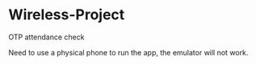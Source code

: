 # Wireless-Project
OTP attendance check

Need to use a physical phone to run the app, the emulator will not work.
